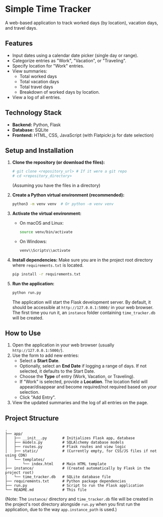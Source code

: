 # Simple Time Tracker

A web-based application to track worked days (by location), vacation days, and travel days.

## Features

*   Input dates using a calendar date picker (single day or range).
*   Categorize entries as "Work", "Vacation", or "Traveling".
*   Specify location for "Work" entries.
*   View summaries:
    *   Total worked days
    *   Total vacation days
    *   Total travel days
    *   Breakdown of worked days by location.
*   View a log of all entries.

## Technology Stack

*   **Backend:** Python, Flask
*   **Database:** SQLite
*   **Frontend:** HTML, CSS, JavaScript (with Flatpickr.js for date selection)

## Setup and Installation

1.  **Clone the repository (or download the files):**
    ```bash
    # git clone <repository_url> # If it were a git repo
    # cd <repository_directory>
    ```
    (Assuming you have the files in a directory)

2.  **Create a Python virtual environment (recommended):**
    ```bash
    python3 -m venv venv  # Or python -m venv venv
    ```

3.  **Activate the virtual environment:**
    *   On macOS and Linux:
        ```bash
        source venv/bin/activate
        ```
    *   On Windows:
        ```bash
        venv\\Scripts\\activate
        ```

4.  **Install dependencies:**
    Make sure you are in the project root directory where `requirements.txt` is located.
    ```bash
    pip install -r requirements.txt
    ```

5.  **Run the application:**
    ```bash
    python run.py
    ```
    The application will start the Flask development server. By default, it should be accessible at `http://127.0.0.1:5000/` in your web browser. The first time you run it, an `instance` folder containing `time_tracker.db` will be created.

## How to Use

1.  Open the application in your web browser (usually `http://127.0.0.1:5000/`).
2.  Use the form to add new entries:
    *   Select a **Start Date**.
    *   Optionally, select an **End Date** if logging a range of days. If not selected, it defaults to the Start Date.
    *   Choose the **Type** of entry (Work, Vacation, or Traveling).
    *   If "Work" is selected, provide a **Location**. The location field will appear/disappear and become required/not required based on your selection.
    *   Click "Add Entry".
3.  View the updated summaries and the log of all entries on the page.

## Project Structure

```
.
├── app/
│   ├── __init__.py       # Initializes Flask app, database
│   ├── models.py         # SQLAlchemy database models
│   ├── routes.py         # Flask routes and view logic
│   ├── static/           # (Currently empty, for CSS/JS files if not using CDN)
│   └── templates/
│       └── index.html    # Main HTML template
├── instance/             # (Created automatically by Flask in the project root)
│   └── time_tracker.db   # SQLite database file
├── requirements.txt      # Python package dependencies
├── run.py                # Script to run the Flask application
└── README.md             # This file
```
(Note: The `instance/` directory and `time_tracker.db` file will be created in the project's root directory alongside `run.py` when you first run the application, due to the way `app.instance_path` is used.)